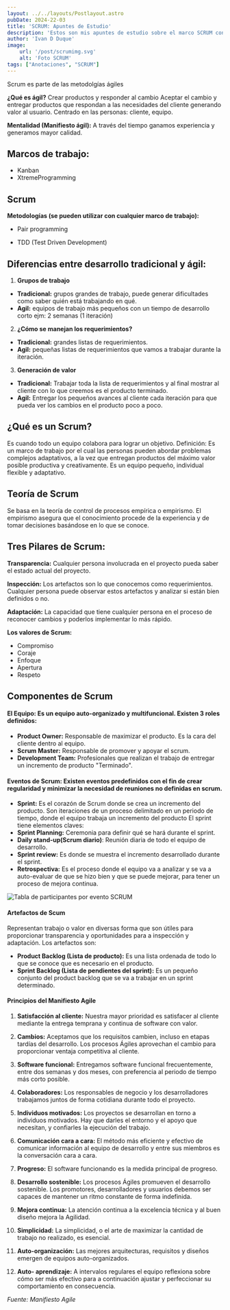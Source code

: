 ```yaml
---
layout: ../../layouts/Postlayout.astro
pubDate: 2024-22-03
title: 'SCRUM: Apuntes de Estudio'
description: 'Estos son mis apuntes de estudio sobre el marco SCRUM conceptos básicos'
author: 'Ivan D Duque'
image:
    url: '/post/scrumimg.svg'
    alt: 'Foto SCRUM'
tags: ["Anotaciones", "SCRUM"]
---
```


Scrum es parte de las metodolgías ágiles

**¿Qué es ágil?** 
Crear productos y responder al cambio Aceptar el cambio y entregar productos que respondan a las necesidades del cliente generando valor al usuario. Centrado en las personas: cliente, equipo.

**Mentalidad (Manifiesto ágil):** A través del tiempo ganamos experiencia y generamos mayor calidad.

## Marcos de trabajo:

- Kanban
- XtremeProgramming

## Scrum

**Metodologías (se pueden utilizar con cualquier marco de trabajo):** 

- Pair programming

- TDD (Test Driven Development)

## Diferencias entre desarrollo tradicional y ágil:

1. **Grupos de trabajo**
- **Tradicional:** grupos grandes de trabajo, puede generar dificultades como saber quién está trabajando en qué. 
- **Agil:** equipos de trabajo más pequeños con un tiempo de desarrollo corto ejm: 2 semanas (1 iteración)

2. **¿Cómo se manejan los requerimientos?**
- **Tradicional:** grandes listas de requerimientos. 
- **Agil:** pequeñas listas de requerimientos que vamos a trabajar durante la iteración.

3. **Generación de valor**
- **Tradicional:** Trabajar toda la lista de requerimientos y al final mostrar al cliente con lo que creemos es el producto terminado. 
- **Agil:** Entregar los pequeños avances al cliente cada iteración para que pueda ver los cambios en el producto poco a poco.

## ¿Qué es un Scrum?
Es cuando todo un equipo colabora para lograr un objetivo. Definición: Es un marco de trabajo por el cual las personas pueden abordar problemas complejos adaptativos, a la vez que entregan productos del máximo valor posible productiva y creativamente. Es un equipo pequeño, individual flexible y adaptativo.

## Teoría de Scrum
Se basa en la teoría de control de procesos empírica o empirismo. El empirismo asegura que el conocimiento procede de la experiencia y de tomar decisiones basándose en lo que se conoce.

## Tres Pilares de Scrum:

**Transparencia:** Cualquier persona involucrada en el proyecto pueda saber el estado actual del proyecto.

**Inspección:** Los artefactos son lo que conocemos como requerimientos. Cualquier persona puede observar estos artefactos y analizar si están bien definidos o no.

**Adaptación:** La capacidad que tiene cualquier persona en el proceso de reconocer cambios y poderlos implementar lo más rápido.

**Los valores de Scrum:**
- Compromiso
- Coraje
- Enfoque
- Apertura
- Respeto

## Componentes de Scrum
#### El Equipo: Es un equipo auto-organizado y multifuncional. Existen 3 roles definidos:
- **Product Owner:** Responsable de maximizar el producto. Es la cara del cliente dentro al equipo.
- **Scrum Master:** Responsable de promover y apoyar el scrum.
- **Development Team:** Profesionales que realizan el trabajo de entregar un incremento de producto "Terminado".

#### Eventos de Scrum: Existen eventos predefinidos con el fin de crear regularidad y minimizar la necesidad de reuniones no definidas en scrum.
- **Sprint:** Es el corazón de Scrum donde se crea un incremento del producto. Son iteraciones de un proceso delimitado en un periodo de tiempo, donde el equipo trabaja un incremento del producto El sprint tiene elementos claves:
- **Sprint Planning:** Ceremonia para definir qué se hará durante el sprint.
- **Daily stand-up(Scrum diario)**: Reunión diaria de todo el equipo de desarrollo.
- **Sprint review:** Es donde se muestra el incremento desarrollado durante el sprint.
- **Retrospectiva:** Es el proceso donde el equipo va a analizar y se va a auto-evaluar de que se hizo bien y que se puede mejorar, para tener un proceso de mejora continua.

![Tabla de participantes por evento SCRUM](/post/5725cf20f3d3406fa631e2c1439427c2.png)

#### Artefactos de Scum
Representan trabajo o valor en diversas forma que son útiles para proporcionar transparencia y oportunidades para a inspección y adaptación. Los artefactos son:
- **Product Backlog (Lista de producto):** Es una lista ordenada de todo lo que se conoce que es necesario en el producto.
- **Sprint Backlog (Lista de pendientes del sprint):** Es un pequeño conjunto del product backlog que se va a trabajar en un sprint determinado.

#### Principios del Manifiesto Agile

1. **Satisfacción al cliente:** Nuestra mayor prioridad es satisfacer al cliente mediante la entrega temprana y continua de software con valor.

2. **Cambios:** Aceptamos que los requisitos cambien, incluso en etapas tardías del desarrollo. Los procesos Ágiles aprovechan el cambio para proporcionar ventaja competitiva al cliente.

3. **Software funcional:** Entregamos software funcional frecuentemente, entre dos semanas y dos meses, con preferencia al periodo de tiempo más corto posible.

4. **Colaboradores:** Los responsables de negocio y los desarrolladores trabajamos juntos de forma cotidiana durante todo el proyecto.

5. **Individuos motivados:** Los proyectos se desarrollan en torno a individuos motivados. Hay que darles el entorno y el apoyo que necesitan, y confiarles la ejecución del trabajo.

6. **Comunicación cara a cara:** El método más eficiente y efectivo de comunicar información al equipo de desarrollo y entre sus miembros es la conversación cara a cara.

7. **Progreso:** El software funcionando es la medida principal de progreso.

8. **Desarrollo sostenible:** Los procesos Ágiles promueven el desarrollo sostenible. Los promotores, desarrolladores y usuarios debemos ser capaces de mantener un ritmo constante de forma indefinida.

9. **Mejora continua:** La atención continua a la excelencia técnica y al buen diseño mejora la Agilidad.

10. **Simplicidad:** La simplicidad, o el arte de maximizar la cantidad de trabajo no realizado, es esencial.

11. **Auto-organización:** Las mejores arquitecturas, requisitos y diseños emergen de equipos auto-organizados.

12. **Auto- aprendizaje:** A intervalos regulares el equipo reflexiona sobre cómo ser más efectivo para a continuación ajustar y perfeccionar su comportamiento en consecuencia.

_Fuente: Manifiesto Agile_